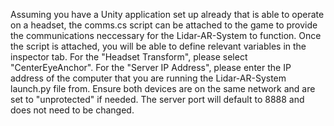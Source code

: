 Assuming you have a Unity application set up already that is able to operate on a headset, the comms.cs script can be attached to the game to provide the communications neccessary for the Lidar-AR-System to function. Once the script is attached, you will be able to define relevant variables in the inspector tab. For the "Headset Transform", please select "CenterEyeAnchor". For the "Server IP Address", please enter the IP address of the computer that you are running the Lidar-AR-System launch.py file from. Ensure both devices are on the same network and are set to "unprotected" if needed. The server port will default to 8888 and does not need to be changed.
